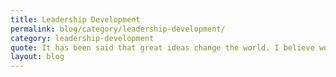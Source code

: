 ```yaml
---
title: Leadership Development
permalink: blog/category/leadership-development/
category: leadership-development
quote: It has been said that great ideas change the world. I believe workplace chaplaincy is truly a great idea that is changing the world one person at a time.
layout: blog
---
```


